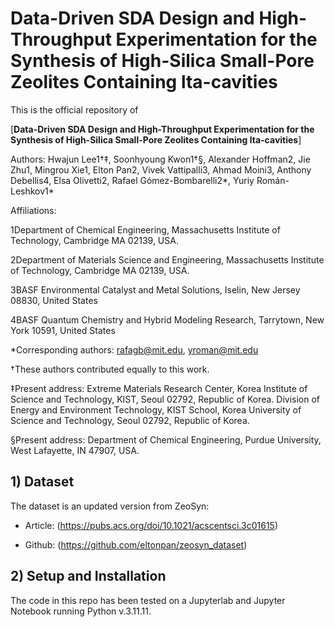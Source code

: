 # Data-Driven SDA Design and High-Throughput Experimentation for the Synthesis of High-Silica Small-Pore Zeolites Containing lta-cavities 

This is the official repository of

[**Data-Driven SDA Design and High-Throughput Experimentation for the Synthesis of High-Silica Small-Pore Zeolites Containing lta-cavities**]

Authors: Hwajun Lee1†‡, Soonhyoung Kwon1†§, Alexander Hoffman2, Jie Zhu1, Mingrou Xie1, Elton Pan2, Vivek Vattipalli3, Ahmad Moini3, Anthony Debellis4, Elsa Olivetti2, Rafael Gómez-Bombarelli2*, Yuriy Román-Leshkov1*

Affiliations:	

1Department of Chemical Engineering, Massachusetts Institute of Technology, Cambridge MA 02139, USA.

2Department of Materials Science and Engineering, Massachusetts Institute of Technology, Cambridge MA 02139, USA.

3BASF Environmental Catalyst and Metal Solutions, Iselin, New Jersey 08830, United States

4BASF Quantum Chemistry and Hybrid Modeling Research, Tarrytown, New York 10591, United States

*Corresponding authors: rafagb@mit.edu, yroman@mit.edu

†These authors contributed equally to this work.

‡Present address: Extreme Materials Research Center, Korea Institute of Science and Technology, KIST, Seoul 02792, Republic of Korea. 
Division of Energy and Environment Technology, KIST School, Korea University of Science and Technology, Seoul 02792, Republic of Korea.

§Present address: Department of Chemical Engineering, Purdue University, West Lafayette, IN 47907, USA.

## 1) Dataset

The dataset is an updated version from ZeoSyn:

- Article: (https://pubs.acs.org/doi/10.1021/acscentsci.3c01615)

- Github: (https://github.com/eltonpan/zeosyn_dataset)


## 2) Setup and Installation

The code in this repo has been tested on a Jupyterlab and Jupyter Notebook running Python v.3.11.11.

